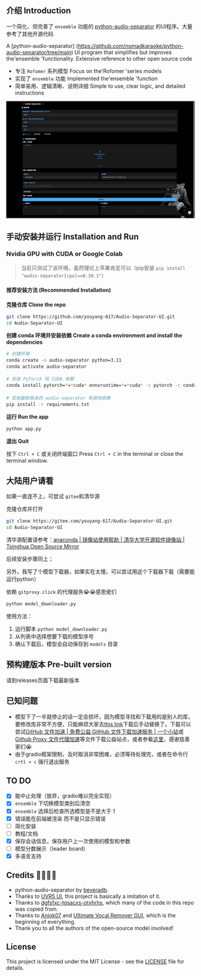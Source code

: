 ## 介绍 Introduction

一个简化、但完善了 `ensemble` 功能的 [python-audio-separator](https://github.com/nomadkaraoke/python-audio-separator/tree/main) 的UI程序。大量参考了其他开源代码

A [python-audio-separator] (https://github.com/nomadkaraoke/python-audio-separator/tree/main) UI program that simplifies but improves the'ensemble 'functionality. Extensive reference to other open source code

- 专注 `Rofomer` 系列模型 Focus on the'Rofomer 'series models
- 实现了 `ensemble` 功能 Implemented the'ensemble 'function
- 简单易用、逻辑清晰、说明详细 Simple to use, clear logic, and detailed instructions

![screenshot](assets/readme/screenshot.png)

## 手动安装并运行 Installation and Run

### Nvidia GPU with CUDA or Google Colab

> 当前只测试了该环境，虽然理论上苹果肯定可以（pip安装 `pip install "audio-separator[cpu]==0.30.1"`）

#### 推荐安装方法 (Recommended Installation)

**克隆仓库 Clone the repo**

```bash
git clone https://github.com/youyang-617/Audio-Separator-UI.git
cd Audio-Separator-UI
```

**创建 conda 环境并安装依赖 Create a conda environment and install the dependencies**

```bash
# 创建环境
conda create -n audio-separator python=3.11
conda activate audio-separator

# 安装 PyTorch 和 CUDA 依赖
conda install pytorch=*=*cuda* onnxruntime=*=*cuda* -c pytorch -c conda-forge

# 安装最新版本的 audio-separator 和其他依赖
pip install -r requirements.txt
```

**运行 Run the app**

```bash
python app.py
```

**退出 Quit**

按下 `Ctrl + C` 或关闭终端窗口 Press `Ctrl + C` in the terminal or close the terminal window.

## 大陆用户请看

如果一直连不上，可尝试 `gitee`和清华源

克隆仓库并打开

```bash
git clone https://gitee.com/youyang-617/Audio-Separator-UI.git
cd Audio-Separator-UI
```

清华源配置请参考：[anaconda | 镜像站使用帮助 | 清华大学开源软件镜像站 | Tsinghua Open Source Mirror](https://mirrors.tuna.tsinghua.edu.cn/help/anaconda/)

后续安装步骤同上；

另外，我写了个模型下载器，如果实在太慢，可以尝试用这个下载器下载（需要能运行python）

依赖 `gitproxy.click` 的代理服务😭😭感恩佬们

```bash
python model_downloader.py
```

使用方法：

1. 运行脚本 `python model_downloader.py`
2. 从列表中选择想要下载的模型序号
3. 确认下载后，模型会自动保存到 `models` 目录

## 预构建版本 Pre-built version

请到releases页面下载最新版本

## 已知问题

- 模型下了一半就停止的话一定会损坏，因为模型寻找和下载用的是别人的库，要修改库非常不方便，只能麻烦大家去[this link](https://github.com/nomadkaraoke/python-audio-separator/releases/tag/model-configs)下载后手动替换了。下载可以尝试[GitHub 文件加速 | 免费公益 GitHub 文件下载加速服务 | 一个小站](https://gh-proxy.ygxz.in/)或[Github Proxy 文件代理加速](https://github.akams.cn/)等文件下载公益站点，或者参看[这里](####大陆用户模型下载可选方式)，感谢慈善家们😭
- 由于gradio框架限制，及时取消非常困难，必须等待处理完，或者在命令行 `crtl + c` 强行退出服务

## TO DO

- [X] 能中止处理（放弃，gradio难以完全实现）
- [X] `ensemble` 下切换模型类别后清空
- [X] `ensemble` 选择后检查所选模型是不是大于 1
- [X] 错误能在前端被渲染 而不是只显示错误
- [ ] 简化安装
- [ ] 教程/文档
- [X] 保存会话信息，保存用户上一次使用的模型和参数
- [ ] 模型分数展示（leader board）
- [X] 多语言支持

## Credits 🙏🙏🙏🙏

- python-audio-separator by [beveradb](https://github.com/beveradb).
- Thanks to [UVR5 UI](https://github.com/Eddycrack864/UVR5-UI), this project is basically a imitation of it.
- Thanks to [dgfsfxc-tgsacxs-otyhrhs](https://huggingface.co/spaces/ASesYusuf1/dgfsfxc-tgsacxs-otyhrhs/blob/main/gui.py), which many of the code in this repo was copied from.
- Thanks to [Anjok07](https://github.com/Anjok07) and [Ultimate Vocal Remover GUI](https://github.com/Anjok07/ultimatevocalremovergui), which is the beginning of everything.
- Thank you to all the authors of the open-source model involved!

## License

This project is licensed under the MIT License - see the [LICENSE](LICENSE) file for details.
